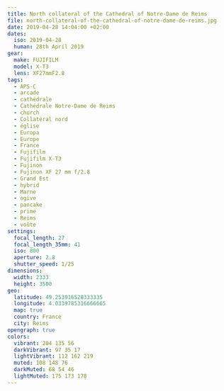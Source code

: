 ```yaml
---
title: North collateral of the Cathedral of Notre-Dame de Reims
file: north-collateral-of-the-cathedral-of-notre-dame-de-reims.jpg
date: 2019-04-28 14:04:00 +02:00
dates:
  iso: 2019-04-28
  human: 28th April 2019
gear:
  make: FUJIFILM
  model: X-T3
  lens: XF27mmF2.8
tags:
  - APS-C
  - arcade
  - cathédrale
  - Cathédrale Notre-Dame de Reims
  - church
  - Collatéral nord
  - église
  - Europa
  - Europe
  - France
  - Fujifilm
  - Fujifilm X-T3
  - Fujinon
  - Fujinon XF 27 mm f/2.8
  - Grand Est
  - hybrid
  - Marne
  - ogive
  - pancake
  - prime
  - Reims
  - voûte
settings:
  focal_length: 27
  focal_length_35mm: 41
  iso: 800
  aperture: 2.8
  shutter_speed: 1/25
dimensions:
  width: 2333
  height: 3500
geo:
  latitude: 49.253916528333335
  longitude: 4.0339785316666665
  map: true
  country: France
  city: Reims
opengraph: true
colors:
  vibrant: 204 135 56
  darkVibrant: 97 35 17
  lightVibrant: 112 162 219
  muted: 108 148 76
  darkMuted: 68 54 46
  lightMuted: 175 173 178
---
```



